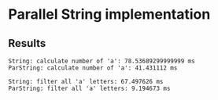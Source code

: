 # Parallel String implementation

## Results
```
String: calculate number of 'a': 78.53689299999999 ms
ParString: calculate number of 'a': 41.431112 ms

String: filter all 'a' letters: 67.497626 ms
ParString: filter all 'a' letters: 9.194673 ms
```